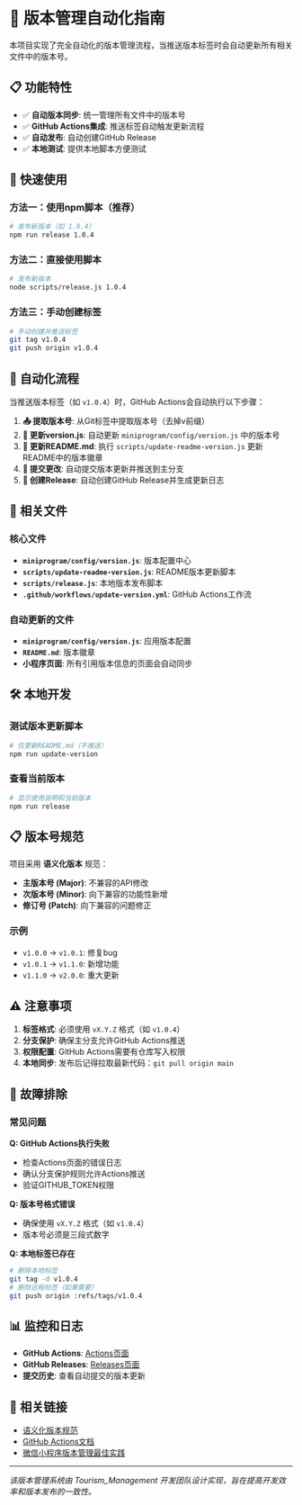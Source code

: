 # 🔖 版本管理自动化指南

本项目实现了完全自动化的版本管理流程，当推送版本标签时会自动更新所有相关文件中的版本号。

## 📋 功能特性

- ✅ **自动版本同步**: 统一管理所有文件中的版本号
- ✅ **GitHub Actions集成**: 推送标签自动触发更新流程  
- ✅ **自动发布**: 自动创建GitHub Release
- ✅ **本地测试**: 提供本地脚本方便测试

## 🚀 快速使用

### 方法一：使用npm脚本（推荐）

```bash
# 发布新版本（如 1.0.4）
npm run release 1.0.4
```

### 方法二：直接使用脚本

```bash
# 发布新版本
node scripts/release.js 1.0.4
```

### 方法三：手动创建标签

```bash
# 手动创建并推送标签
git tag v1.0.4
git push origin v1.0.4
```

## 🔄 自动化流程

当推送版本标签（如 `v1.0.4`）时，GitHub Actions会自动执行以下步骤：

1. **📤 提取版本号**: 从Git标签中提取版本号（去掉v前缀）
2. **📝 更新version.js**: 自动更新 `miniprogram/config/version.js` 中的版本号
3. **📖 更新README.md**: 执行 `scripts/update-readme-version.js` 更新README中的版本徽章
4. **💾 提交更改**: 自动提交版本更新并推送到主分支
5. **🎉 创建Release**: 自动创建GitHub Release并生成更新日志

## 📁 相关文件

### 核心文件
- **`miniprogram/config/version.js`**: 版本配置中心
- **`scripts/update-readme-version.js`**: README版本更新脚本
- **`scripts/release.js`**: 本地版本发布脚本
- **`.github/workflows/update-version.yml`**: GitHub Actions工作流

### 自动更新的文件
- **`miniprogram/config/version.js`**: 应用版本配置
- **`README.md`**: 版本徽章
- **小程序页面**: 所有引用版本信息的页面会自动同步

## 🛠️ 本地开发

### 测试版本更新脚本
```bash
# 仅更新README.md（不推送）
npm run update-version
```

### 查看当前版本
```bash
# 显示使用说明和当前版本
npm run release
```

## 📋 版本号规范

项目采用 **语义化版本** 规范：

- **主版本号 (Major)**: 不兼容的API修改
- **次版本号 (Minor)**: 向下兼容的功能性新增
- **修订号 (Patch)**: 向下兼容的问题修正

### 示例
- `v1.0.0` → `v1.0.1`: 修复bug
- `v1.0.1` → `v1.1.0`: 新增功能
- `v1.1.0` → `v2.0.0`: 重大更新

## ⚠️ 注意事项

1. **标签格式**: 必须使用 `vX.Y.Z` 格式（如 `v1.0.4`）
2. **分支保护**: 确保主分支允许GitHub Actions推送
3. **权限配置**: GitHub Actions需要有仓库写入权限
4. **本地同步**: 发布后记得拉取最新代码：`git pull origin main`

## 🔧 故障排除

### 常见问题

**Q: GitHub Actions执行失败**
- 检查Actions页面的错误日志
- 确认分支保护规则允许Actions推送
- 验证GITHUB_TOKEN权限

**Q: 版本号格式错误**
- 确保使用 `vX.Y.Z` 格式（如 `v1.0.4`）
- 版本号必须是三段式数字

**Q: 本地标签已存在**
```bash
# 删除本地标签
git tag -d v1.0.4
# 删除远程标签（如果需要）
git push origin :refs/tags/v1.0.4
```

## 📊 监控和日志

- **GitHub Actions**: [Actions页面](https://github.com/your-username/Tourism_Management/actions)
- **GitHub Releases**: [Releases页面](https://github.com/your-username/Tourism_Management/releases)
- **提交历史**: 查看自动提交的版本更新

## 🔗 相关链接

- [语义化版本规范](https://semver.org/lang/zh-CN/)
- [GitHub Actions文档](https://docs.github.com/cn/actions)
- [微信小程序版本管理最佳实践](https://developers.weixin.qq.com/miniprogram/dev/devtools/ci.html)

---

*该版本管理系统由 Tourism_Management 开发团队设计实现，旨在提高开发效率和版本发布的一致性。*
